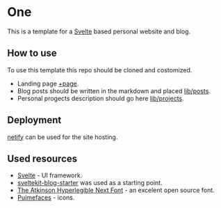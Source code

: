 # One

This is a template for a [Svelte](https://svelte.dev/) based personal website and blog.

## How to use

To use this template this repo should be cloned and costomized.

- Landing page [+page](./src/routes/+page.svelte).
- Blog posts should be written in the markdown and placed [lib/posts](./src/lib/posts/).
- Personal progects description should go here [lib/projects](./src/lib/projects/).

## Deployment

[netify](https://netlify.app/) can be used for the site hosting.

## Used resources

- [Svelte](https://svelte.dev/) - UI framework.
- [sveltekit-blog-starter](https://github.com/josh-collinsworth/sveltekit-blog-starter) was used as a starting point.
- [The Atkinson Hyperlegible Next Font](https://www.brailleinstitute.org/freefont/) - an excelent open source font.
- [Puimefaces](https://www.svgrepo.com/author/primefaces/) - icons.
